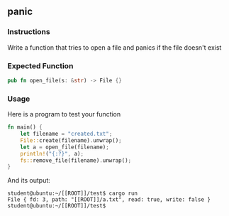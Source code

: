 ## panic

### Instructions

Write a function that tries to open a file and panics if the file
doesn't exist

### Expected Function

```rust
pub fn open_file(s: &str) -> File {}
```

### Usage

Here is a program to test your function

```rust
fn main() {
    let filename = "created.txt";
    File::create(filename).unwrap();
    let a = open_file(filename);
    println!("{:?}", a);
    fs::remove_file(filename).unwrap();
}
```

And its output:

```console
student@ubuntu:~/[[ROOT]]/test$ cargo run
File { fd: 3, path: "[[ROOT]]/a.txt", read: true, write: false }
student@ubuntu:~/[[ROOT]]/test$
```
